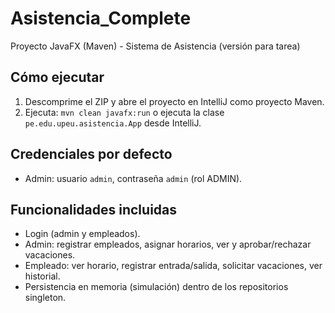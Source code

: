 # Asistencia_Complete

Proyecto JavaFX (Maven) - Sistema de Asistencia (versión para tarea)

## Cómo ejecutar
1. Descomprime el ZIP y abre el proyecto en IntelliJ como proyecto Maven.
2. Ejecuta: `mvn clean javafx:run`
   o ejecuta la clase `pe.edu.upeu.asistencia.App` desde IntelliJ.

## Credenciales por defecto
- Admin: usuario `admin`, contraseña `admin` (rol ADMIN).

## Funcionalidades incluidas
- Login (admin y empleados).
- Admin: registrar empleados, asignar horarios, ver y aprobar/rechazar vacaciones.
- Empleado: ver horario, registrar entrada/salida, solicitar vacaciones, ver historial.
- Persistencia en memoria (simulación) dentro de los repositorios singleton.
